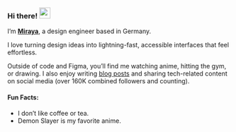 ### Hi there! <img src="https://emojis.slackmojis.com/emojis/images/1536351075/4594/blob-wave.gif" width="25"/>

I’m [**Miraya**](https://www.miraya.tech), a design engineer based in Germany.

I love turning design ideas into lightning-fast, accessible interfaces that feel effortless.

Outside of code and Figma, you’ll find me watching anime, hitting the gym, or drawing. I also enjoy writing [blog posts](https://mirayatech.hashnode.dev/) and sharing tech-related content on social media (over 160K combined followers and counting).

#### Fun Facts:

* I don’t like coffee or tea.
* Demon Slayer is my favorite anime.
